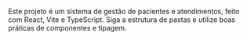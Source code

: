 <!-- Use this file to provide workspace-specific custom instructions to Copilot. For mais detalhes, visite https://code.visualstudio.com/docs/copilot/copilot-customization#_use-a-githubcopilotinstructionsmd-file -->

Este projeto é um sistema de gestão de pacientes e atendimentos, feito com React, Vite e TypeScript. Siga a estrutura de pastas e utilize boas práticas de componentes e tipagem.
